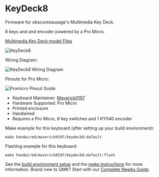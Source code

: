 # KeyDeck8



Firmware for obscuresausage's Multimedia Key Deck.

8 keys and and encoder powered by a Pro Micro.

[Multimedia Key Deck model Files](https://www.printables.com/model/389352-multimedia-key-deck)


![KeyDeck8](https://i.imgur.com/6G2LPLz.jpg)


Wiring Diagram:

![KeyDeck8 Wiring Diagram](https://i.imgur.com/1sOvYRU.jpg)


Pinouts for Pro Micro:

![Promicro Pinout Guide](https://i.imgur.com/LZ194Hf.jpg)



* Keyboard Maintainer: [Maverick0197](https://github.com/Maverick0197)
* Hardware Supported: Pro Micro
* Printed enclosure
* Handwired
* Requires a Pro Micro, 8 key switches and 1 KY040 encoder


Make example for this keyboard (after setting up your build environment):

    make handwired/maverick0197/keydeck8:default

Flashing example for this keyboard:

    make handwired/maverick0197/keydeck8:default:flash

See the [build environment setup](https://docs.qmk.fm/#/getting_started_build_tools) and the [make instructions](https://docs.qmk.fm/#/getting_started_make_guide) for more information. Brand new to QMK? Start with our [Complete Newbs Guide](https://docs.qmk.fm/#/newbs).
